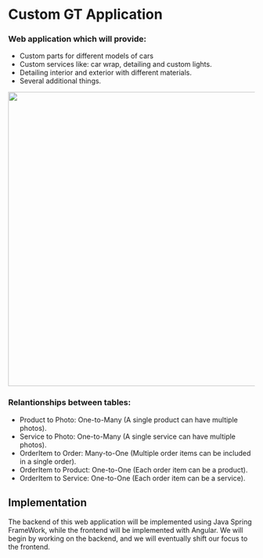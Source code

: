 # Custom GT Application

### Web application which will provide:

- Custom parts for different models of cars
- Custom services like: car wrap, detailing and custom lights.
- Detailing interior and exterior with different materials.
- Several additional things.

<p aling="center">
  <img src = "https://github.com/xAndrey22x/CustomGTApp/assets/126805939/7d021867-a434-4ccf-be2e-22091f9d2e7f" width = "600">
</p>

### Relantionships between tables:

- Product to Photo: One-to-Many (A single product can have multiple photos).
- Service to Photo: One-to-Many (A single service can have multiple photos).
- OrderItem to Order: Many-to-One (Multiple order items can be included in a single order).
- OrderItem to Product: One-to-One (Each order item can be a product).
- OrderItem to Service: One-to-One (Each order item can be a service).

## Implementation

The backend of this web application will be implemented using Java Spring FrameWork, while the frontend will be implemented with Angular. We will begin by working on the backend, and we will eventually shift our focus to the frontend.
